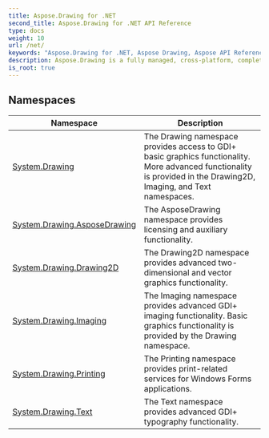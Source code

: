 ```yaml
---
title: Aspose.Drawing for .NET
second_title: Aspose.Drawing for .NET API Reference
type: docs
weight: 10
url: /net/
keywords: "Aspose.Drawing for .NET, Aspose Drawing, Aspose API Reference."
description: Aspose.Drawing is a fully managed, cross-platform, complete 2D graphic library for drawing text, geometries, and images.
is_root: true
---
```

## Namespaces

| Namespace | Description |
| --- | --- |
| [System.Drawing](./system.drawing/) | The Drawing namespace provides access to GDI+ basic graphics functionality. More advanced functionality is provided in the Drawing2D, Imaging, and Text namespaces. |
| [System.Drawing.AsposeDrawing](./system.drawing.asposedrawing/) | The AsposeDrawing namespace provides licensing and auxiliary functionality. |
| [System.Drawing.Drawing2D](./system.drawing.drawing2d/) | The Drawing2D namespace provides advanced two-dimensional and vector graphics functionality. |
| [System.Drawing.Imaging](./system.drawing.imaging/) | The Imaging namespace provides advanced GDI+ imaging functionality. Basic graphics functionality is provided by the Drawing namespace. |
| [System.Drawing.Printing](./system.drawing.printing/) | The Printing namespace provides print-related services for Windows Forms applications. |
| [System.Drawing.Text](./system.drawing.text/) | The Text namespace provides advanced GDI+ typography functionality. |


